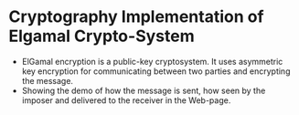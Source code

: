 # Cryptography Implementation of Elgamal Crypto-System
- ElGamal encryption is a public-key cryptosystem. It uses asymmetric key encryption for communicating between two parties and encrypting the message. 
- Showing the demo of how the message is sent, how seen by the imposer and delivered to the receiver in the Web-page.
